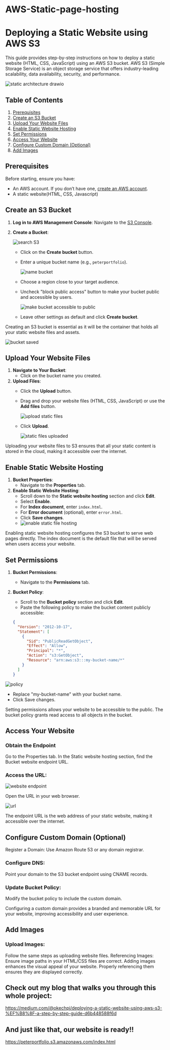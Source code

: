 # AWS-Static-page-hosting

# Deploying a Static Website using AWS S3

This guide provides step-by-step instructions on how to deploy a static website (HTML, CSS, JavaScript) using an AWS S3 bucket. AWS S3 (Simple Storage Service) is an object storage service that offers industry-leading scalability, data availability, security, and performance.

![static architecture drawio](https://github.com/user-attachments/assets/f32b5af9-46a6-45f6-9c67-aaa738363052)


## Table of Contents

1. [Prerequisites](#prerequisites)
2. [Create an S3 Bucket](#create-an-s3-bucket)
3. [Upload Your Website Files](#upload-your-website-files)
4. [Enable Static Website Hosting](#enable-static-website-hosting)
5. [Set Permissions](#set-permissions)
6. [Access Your Website](#access-your-website)
7. [Configure Custom Domain (Optional)](#configure-custom-domain-optional)
8. [Add Images](#add-images)

## Prerequisites

Before starting, ensure you have:

- An AWS account. If you don’t have one, [create an AWS account](https://aws.amazon.com/free/).
- A static website(HTML, CSS, Javascript)

## Create an S3 Bucket

1. **Log in to AWS Management Console**: Navigate to the [S3 Console](https://s3.console.aws.amazon.com/s3/home).
2. **Create a Bucket**:
   
   ![search S3](https://github.com/user-attachments/assets/e537f96a-150d-4e56-ac38-3aad74a37041)
   
   - Click on the **Create bucket** button.
   - Enter a unique bucket name (e.g., `peterportfolio`).
     
     ![name bucket](https://github.com/user-attachments/assets/fe0be9c3-3c4d-4841-812d-38e0b4121fbb)
     
   - Choose a region close to your target audience.
   - Uncheck "block public access" button to make your bucket public and accessible by users.
     
     ![make bucket accessible to public](https://github.com/user-attachments/assets/5eb103fb-1b4a-4843-a20f-bc820a1b36ba)
     
   - Leave other settings as default and click **Create bucket**.

Creating an S3 bucket is essential as it will be the container that holds all your static website files and assets.

![bucket saved](https://github.com/user-attachments/assets/a56eae1a-cda2-4949-97cd-5277ef782a8d)

## Upload Your Website Files

1. **Navigate to Your Bucket**:
   - Click on the bucket name you created.
2. **Upload Files**:
   - Click the **Upload** button.
   - Drag and drop your website files (HTML, CSS, JavaScript) or use the **Add files** button.
     
     ![upload static files](https://github.com/user-attachments/assets/eb2f2b65-ee45-462b-b55b-fdb967b80635)
     
   - Click **Upload**.
     
     ![static files uploaded](https://github.com/user-attachments/assets/c7486e4d-a128-4076-8e28-2e976af04cdc)

Uploading your website files to S3 ensures that all your static content is stored in the cloud, making it accessible over the internet.

## Enable Static Website Hosting

1. **Bucket Properties**:
   - Navigate to the **Properties** tab.
2. **Enable Static Website Hosting**:
   - Scroll down to the **Static website hosting** section and click **Edit**.
   - Select **Enable**.
   - For **Index document**, enter `index.html`.
   - For **Error document** (optional), enter `error.html`.
   - Click **Save changes**.
   - 
     ![enable static file hosting](https://github.com/user-attachments/assets/b540dfe2-cc69-4484-b8b9-bb97e6430e88)

Enabling static website hosting configures the S3 bucket to serve web pages directly. The index document is the default file that will be served when users access your website.

## Set Permissions

1. **Bucket Permissions**:
   - Navigate to the **Permissions** tab.
2. **Bucket Policy**:
   - Scroll to the **Bucket policy** section and click **Edit**.
   - Paste the following policy to make the bucket content publicly accessible:

   ```json
   {
     "Version": "2012-10-17",
     "Statement": [
       {
         "Sid": "PublicReadGetObject",
         "Effect": "Allow",
         "Principal": "*",
         "Action": "s3:GetObject",
         "Resource": "arn:aws:s3:::my-bucket-name/*"
       }
     ]
   }

   
![policy](https://github.com/user-attachments/assets/d4adf04b-9aa7-4da2-82b8-acc8d28e8aff)

 - Replace "my-bucket-name" with your bucket name.
 - Click Save changes.
     
Setting permissions allows your website to be accessible to the public. The bucket policy grants read access to all objects in the bucket.

## Access Your Website
### Obtain the Endpoint

Go to the Properties tab.
In the Static website hosting section, find the Bucket website endpoint URL.
### Access the URL:

![website endpoint](https://github.com/user-attachments/assets/4c264842-7c32-4dac-b8c9-b2da759143ed)

Open the URL in your web browser.

![url](https://github.com/user-attachments/assets/900aa53d-1f0a-435f-ad0a-d44db823211a)

The endpoint URL is the web address of your static website, making it accessible over the internet.

## Configure Custom Domain (Optional)
Register a Domain: Use Amazon Route 53 or any domain registrar.
### Configure DNS:
Point your domain to the S3 bucket endpoint using CNAME records.
### Update Bucket Policy:
Modify the bucket policy to include the custom domain.

Configuring a custom domain provides a branded and memorable URL for your website, improving accessibility and user experience.

## Add Images

### Upload Images:
Follow the same steps as uploading website files.
Referencing Images:
Ensure image paths in your HTML/CSS files are correct.
Adding images enhances the visual appeal of your website. Properly referencing them ensures they are displayed correctly.

## Check out my blog that walks you through this whole project:
https://medium.com/@okechpj/deploying-a-static-website-using-aws-s3-%EF%B8%8F-a-step-by-step-guide-d6b448588f6d

## And just like that, our website is ready!!
https://peterportfolio.s3.amazonaws.com/index.html



